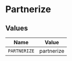 # Partnerize


## Values

| Name         | Value        |
| ------------ | ------------ |
| `PARTNERIZE` | partnerize   |